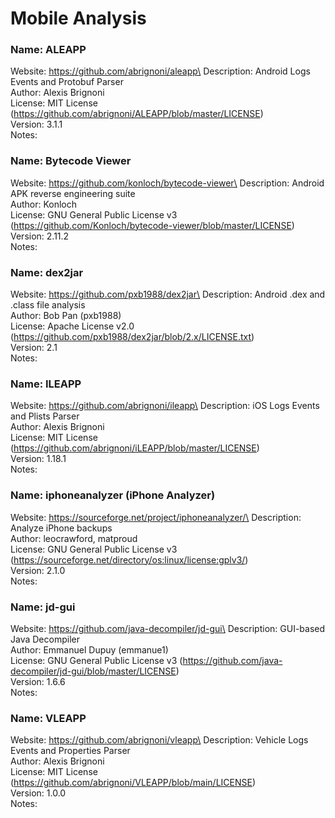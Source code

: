 # Mobile Analysis

### Name: ALEAPP

Website: https://github.com/abrignoni/aleapp\
Description: Android Logs Events and Protobuf Parser\
Author: Alexis Brignoni\
License: MIT License (https://github.com/abrignoni/ALEAPP/blob/master/LICENSE)\
Version: 3.1.1\
Notes:

### Name: Bytecode Viewer

Website: https://github.com/konloch/bytecode-viewer\
Description: Android APK reverse engineering suite\
Author: Konloch\
License: GNU General Public License v3 (https://github.com/Konloch/bytecode-viewer/blob/master/LICENSE)\
Version: 2.11.2\
Notes:

### Name: dex2jar

Website: https://github.com/pxb1988/dex2jar\
Description: Android .dex and .class file analysis\
Author: Bob Pan (pxb1988)\
License: Apache License v2.0 (https://github.com/pxb1988/dex2jar/blob/2.x/LICENSE.txt)\
Version: 2.1\
Notes:

### Name: ILEAPP

Website: https://github.com/abrignoni/ileapp\
Description: iOS Logs Events and Plists Parser\
Author: Alexis Brignoni\
License: MIT License (https://github.com/abrignoni/iLEAPP/blob/master/LICENSE)\
Version: 1.18.1\
Notes:

### Name: iphoneanalyzer (iPhone Analyzer)

Website: https://sourceforge.net/project/iphoneanalyzer/\
Description: Analyze iPhone backups\
Author: leocrawford, matproud\
License: GNU General Public License v3 (https://sourceforge.net/directory/os:linux/license:gplv3/)\
Version: 2.1.0\
Notes:

### Name: jd-gui

Website: https://github.com/java-decompiler/jd-gui\
Description: GUI-based Java Decompiler\
Author: Emmanuel Dupuy (emmanue1)\
License: GNU General Public License v3 (https://github.com/java-decompiler/jd-gui/blob/master/LICENSE)\
Version: 1.6.6\
Notes:

### Name: VLEAPP

Website: https://github.com/abrignoni/vleapp\
Description: Vehicle Logs Events and Properties Parser\
Author: Alexis Brignoni\
License: MIT License (https://github.com/abrignoni/VLEAPP/blob/main/LICENSE)\
Version: 1.0.0\
Notes:

